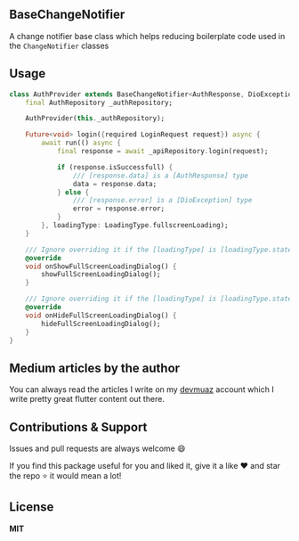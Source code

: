 ## BaseChangeNotifier

A change notifier base class which helps reducing boilerplate code used in the
`ChangeNotifier` classes

## Usage

```dart
class AuthProvider extends BaseChangeNotifier<AuthResponse, DioException> {
    final AuthRepository _authRepository;

    AuthProvider(this._authRepository);

    Future<void> login({required LoginRequest request}) async {
        await run(() async {
            final response = await _apiRepository.login(request);

            if (response.isSuccessfull) {
                /// [response.data] is a [AuthResponse] type
                data = response.data;
            } else {
                /// [response.error] is a [DioException] type
                error = response.error;
            }
        }, loadingType: LoadingType.fullscreenLoading);
    }

    /// Ignore overriding it if the [loadingType] is [loadingType.stateLoading]
    @override
    void onShowFullScreenLoadingDialog() {
        showFullScreenLoadingDialog();
    }

    /// Ignore overriding it if the [loadingType] is [loadingType.stateLoading]
    @override
    void onHideFullScreenLoadingDialog() {
        hideFullScreenLoadingDialog();
    }
}
```

## Medium articles by the author

You can always read the articles I write on my [devmuaz](https://devmuaz.medium.com/) account which I write pretty great flutter content out there.

## Contributions & Support

Issues and pull requests are always welcome 😄

If you find this package useful for you and liked it, give it a like ❤️ and star the repo ⭐️ it would mean a lot!

## License

**MIT**
